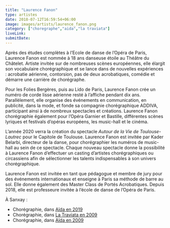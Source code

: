 ```yaml
---
title: "Laurence Fanon"
type: artistes
date: 2018-07-12T16:59:54+06:00
image: images/artists/laurence_fanon.png
category: ["choregraphe","aida","la traviata"]
liveLink: 
submitDate: 
---
```


Après des études complètes à l’Ecole de danse de l’Opéra de Paris, Laurence Fanon est nommée à 18 ans danseuse étoile au Théâtre du Châtelet. Artiste invitée sur de nombreuses scènes européennes, elle élargit son vocabulaire chorégraphique et se lance dans de nouvelles expériences : acrobatie aérienne, contorsion, pas de deux acrobatiques, comédie et démarre une carrière de chorégraphe.

Pour les Folies Bergères, puis au Lido de Paris, Laurence Fanon crée un numéro de corde lisse aérienne resté à l’affiche pendant dix ans.  Parallèlement, elle organise des événements en communication, en publicité, dans la mode, et fonde sa compagnie chorégraphique ADDIVA, participant ainsi à de nombreux spectacles et créations. Laurence Fanon chorégraphie également pour l’Opéra Garnier et Bastille, différentes scènes lyriques et festivals d’opéras européens, les music-hall et le cinéma.        

L’année 2020 verra la création du spectacle *Autour de la Vie de Toulouse-Lautrec* pour le Capitole de Toulouse. Laurence Fanon est invitée par Kader Belarbi, directeur de la danse, pour chorégraphier les numéros de music-hall au sein de ce spectacle. Chaque nouveau spectacle donne la possibilité à Laurence Fanon d’effectuer un casting d’artistes chorégraphiques ou circassiens afin de sélectionner les talents indispensables à son univers chorégraphique.

Laurence Fanon est invitée en tant que pédagogue et membre de jury pour des événements internationaux et enseigne à Paris sa méthode de barre au sol. Elle donne également des Master Class de Portés Acrobatiques. Depuis 2018, elle est professeure invitée à l’école de danse de l’Opéra de Paris.


À Sanxay :
- Chorégraphie, dans [Aïda en 2019](/portfolio/2019_aida/)
- Chorégraphie, dans [La Traviata en 2009](/portfolio/2012_traviata/)
- Chorégraphie, dans [Aïda en 2009](/portfolio/2009_aida/)

